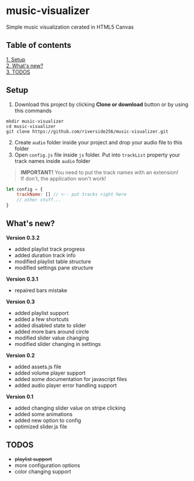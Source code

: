 # music-visualizer
Simple music visualization cerated in HTML5 Canvas


## Table of contents
[1. Setup](#setup)  
[2. What's new?](#whats-new)   
[3. TODOS](#todos)  

## Setup
1. Download this project by clicking **Clone or download** button or by using this commands

```
mkdir music-visualizer
cd music-visualizer
git clone https://github.com/riverside256/music-visualizer.git
```

2. Create `audio` folder inside your project and drop your audio file to this folder
3. Open `config.js` file inside `js` folder. Put into `trackList` property your track names inside `audio` folder

> **IMPORTANT!** You need to put the track names with an extension!  
> If don't, the application won't work!

```javascript
let config = {
    trackName: [] // <-- put tracks right here
    // other stuff...
}
```


## What's new?

**Version 0.3.2**
- added playlist track progress
- added duration track info
- modified playlist table structure
- modified settings pane structure

**Version 0.3.1**
- repaired bars mistake

**Version 0.3**
- added playlist support
- added a few shortcuts
- added disabled state to slider
- added more bars around circle
- modified slider value changing
- modified slider changing in settings

**Version 0.2**
- added assets.js file
- added volume player support
- added some documentation for javascript files
- added audio player error handling support

**Version 0.1**
- added changing slider value on stripe clicking
- added some animations
- added new option to config
- optimized slider.js file


## TODOS
- ~~playlist support~~
- more configuration options
- color changing support
